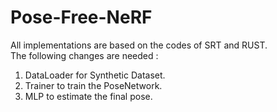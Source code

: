 # Pose-Free-NeRF
All implementations are based on the codes of SRT and RUST.<br/>
The following changes are needed :<br/>
1. DataLoader for Synthetic Dataset.
2. Trainer to train the PoseNetwork.
3. MLP to estimate the final pose.
